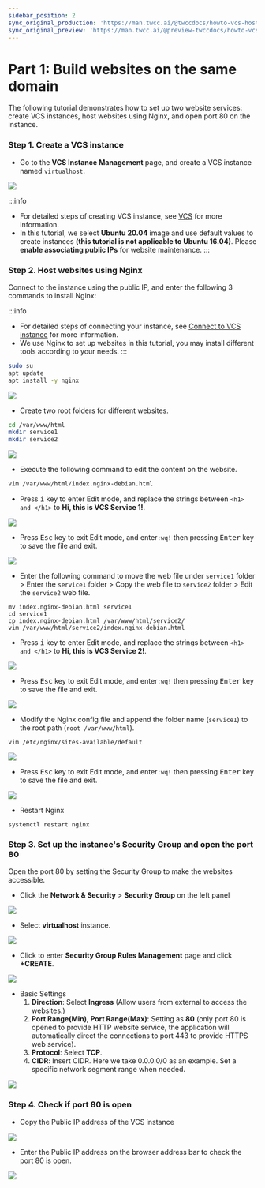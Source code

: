 ```yaml
---
sidebar_position: 2
sync_original_production: 'https://man.twcc.ai/@twccdocs/howto-vcs-host-secure-multi-web-one-instance-1-en' 
sync_original_preview: 'https://man.twcc.ai/@preview-twccdocs/howto-vcs-host-secure-multi-web-one-instance-1-en'
---
```


# Part 1: Build websites on the same domain

The following tutorial demonstrates how to set up two website services: create VCS instances, host websites using Nginx, and open port 80 on the instance.


### Step 1. Create a VCS instance

- Go to the **VCS Instance Management** page, and create a VCS instance named `virtualhost`.

![](https://cos.twcc.ai/SYS-MANUAL/uploads/upload_c2813abd9dfa3bea9e1a11aeee61def7.png)

:::info
- For detailed steps of creating VCS instance, see [<ins>VCS</ins>](https://www.twcc.ai/doc?page=vm&euqinu=true#%E5%BB%BA%E7%AB%8B%E8%99%9B%E6%93%AC%E9%81%8B%E7%AE%97%E5%80%8B%E9%AB%94) for more information.
- In this tutorial, we select **Ubuntu 20.04** image and use default values to create instances **(this tutorial is not applicable to Ubuntu 16.04)**. Please **enable associating public IPs** for website maintenance.
:::

### Step 2. Host websites using Nginx

Connect to the instance using the public IP, and enter the following 3 commands to install Nginx:

:::info
- For detailed steps of connecting your instance, see [<ins>Connect to VCS instance</ins>](https://www.twcc.ai/doc?page=vm#%E9%80%A3%E7%B7%9A%E8%99%9B%E6%93%AC%E9%81%8B%E7%AE%97%E5%80%8B%E9%AB%94) for more information.
- We use Nginx to set up websites in this tutorial, you may install different tools according to your needs.
:::

```bash
sudo su
apt update
apt install -y nginx
```

![](https://cos.twcc.ai/SYS-MANUAL/uploads/upload_356eef8571553c734c82ba43d4d33c46.png)

- Create two root folders for different websites.

```bash
cd /var/www/html
mkdir service1
mkdir service2 
```

![](https://cos.twcc.ai/SYS-MANUAL/uploads/upload_f4a75bc450074531c8919cfb6e4697af.png)

- Execute the following command to edit the content on the website.
 
```bash
vim /var/www/html/index.nginx-debian.html
```

- Press <kbd>i</kbd> key to enter Edit mode, and replace the strings between `<h1> and </h1>` to **Hi, this is VCS Service 1!**.

![](https://cos.twcc.ai/SYS-MANUAL/uploads/upload_aecda0f46fd5ebf2ef6f55463cbed710.png)


- Press <kbd>Esc</kbd> key to exit Edit mode, and enter`:wq!` then pressing <kbd>Enter</kbd> key to save the file and exit.

![](https://cos.twcc.ai/SYS-MANUAL/uploads/upload_11d0e73d06fd1c04a98c0ce201aff26f.png)

- Enter the following command to move the web file under  `service1` folder > Enter the `service1` folder > Copy the web file to `service2` folder > Edit the `service2` web file.

```
mv index.nginx-debian.html service1
cd service1
cp index.nginx-debian.html /var/www/html/service2/
vim /var/www/html/service2/index.nginx-debian.html
```

- Press <kbd>i</kbd> key to enter Edit mode, and replace the strings between `<h1> and </h1>` to **Hi, this is VCS Service 2!**.

![](https://i.imgur.com/vWAiU1N.png)

- Press <kbd>Esc</kbd> key to exit Edit mode, and enter`:wq!` then pressing <kbd>Enter</kbd> key to save the file and exit.

![](https://cos.twcc.ai/SYS-MANUAL/uploads/upload_11d0e73d06fd1c04a98c0ce201aff26f.png)

- Modify the Nginx config file and append the folder name (`service1`) to the root path (`root /var/www/html`).

```
vim /etc/nginx/sites-available/default
```

![](https://cos.twcc.ai/SYS-MANUAL/uploads/upload_b3360ec80ec2af839bf8b4c6d0cea62d.PNG)

- Press <kbd>Esc</kbd> key to exit Edit mode, and enter`:wq!` then pressing <kbd>Enter</kbd> key to save the file and exit.

![](https://cos.twcc.ai/SYS-MANUAL/uploads/upload_11d0e73d06fd1c04a98c0ce201aff26f.png)

- Restart Nginx

```
systemctl restart nginx
```

### Step 3. Set up the instance's Security Group and open the port 80

Open the port 80 by setting the Security Group to make the websites accessible.

- Click the **Network & Security** > **Security Group** on the left panel 


![](https://cos.twcc.ai/SYS-MANUAL/uploads/upload_b0e0800cbbfc7c8188865f348642f0ae.png)

- Select **virtualhost** instance.

![](https://cos.twcc.ai/SYS-MANUAL/uploads/upload_dc1198a7ae4c191799d1ae51dcf1a920.png)


- Click to enter **Security Group Rules Management** page and click **+CREATE**.

![](https://cos.twcc.ai/SYS-MANUAL/uploads/upload_224cbd2cbbbc151e9d5054219a44b464.png)


- Basic Settings 
    1. **Direction**: Select **Ingress** (Allow users from external to access the websites.)
    2. **Port Range(Min), Port Range(Max)**: Setting as **80** (only port 80 is opened to provide HTTP website service, the application will automatically direct the connections to port 443 to provide HTTPS web service).
    3. **Protocol**: Select **TCP**.
    4. **CIDR**: Insert CIDR. Here we take 0.0.0.0/0 as an example. Set a specific network segment range when needed.


![](https://cos.twcc.ai/SYS-MANUAL/uploads/upload_4006acf1b9ee6260cbeb4184d220e2ae.png)


### Step 4. Check if port 80 is open


- Copy the Public IP address of the VCS instance

![](https://cos.twcc.ai/SYS-MANUAL/uploads/upload_343a792a287f7469f23315cdeee38e39.png)


- Enter the Public IP address on the browser address bar to check the port 80 is open.

![](https://cos.twcc.ai/SYS-MANUAL/uploads/upload_8bb77232c2a6d01f93eab6fa3ed8ce0e.png)